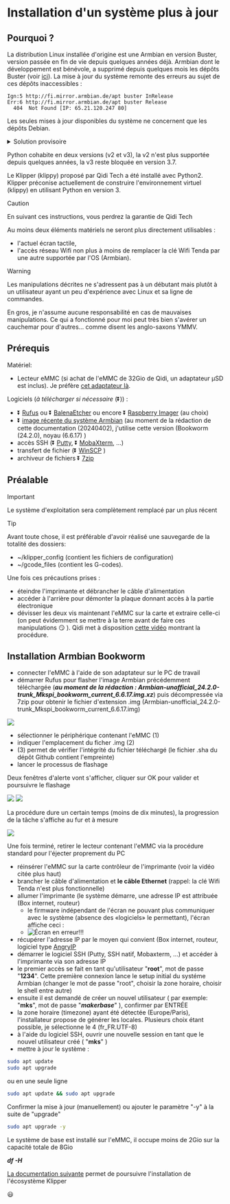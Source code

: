 # Installation d'un système plus à jour

## Pourquoi ?

La distribution Linux installée d'origine est une Armbian en version Buster, version passée en fin de vie depuis quelques années déjà. Armbian dont le développement est bénévole, a supprimé depuis quelques mois les dépôts Buster (voir [ici](https://fi.mirror.armbian.de/apt/dists/)). La mise à jour du système remonte des erreurs au sujet de ces dépôts inaccessibles :
```
Ign:5 http://fi.mirror.armbian.de/apt buster InRelease
Err:6 http://fi.mirror.armbian.de/apt buster Release
  404  Not Found [IP: 65.21.120.247 80]
```

Les seules mises à jour disponibles du système ne concernent que les dépôts Debian.

<details>

   <summary>Solution provisoire</summary>

```
Commenter la ligne faisant référence au dépôt Buster d'Armbian dans le fichier /etc/apt/sources.list.d/armbian.list

#deb http://apt.armbian.com buster main buster-utils buster-desktop

```
   
</details>

Python cohabite en deux versions (v2 et v3), la v2 n'est plus supportée depuis quelques années, la v3 reste bloquée en version 3.7.

Le Klipper (klippy) proposé par Qidi Tech a été installé avec Python2. Klipper préconise actuellement de construire l'environnement virtuel (klippy) en utilisant Python en version 3.

> [!CAUTION]
> En suivant ces instructions, vous perdrez la garantie de Qidi Tech

Au moins deux éléments matériels ne seront plus directement utilisables :
- l'actuel écran tactile,
- l'accès réseau Wifi non plus à moins de remplacer la clé Wifi Tenda par une autre supportée par l'OS (Armbian).

> [!WARNING]
> Les manipulations décrites ne s'adressent pas à un débutant mais plutôt à un utilisateur ayant un peu d'expérience avec Linux et sa ligne de commandes.
>
> En gros, je n'assume aucune responsabilité en cas de mauvaises manipulations. Ce qui a fonctionné pour moi peut très bien s'avérer un cauchemar pour d'autres… comme disent les anglo-saxons YMMV.

## Prérequis

Matériel:

- Lecteur eMMC (si achat de l'eMMC de 32Gio de Qidi, un adaptateur μSD est inclus). Je préfère [cet adaptateur là](https://www.aliexpress.com/item/1005005614719377.html).

Logiciels (*à télécharger si nécessaire* (⏬)) :
- ⏬ [Rufus](https://rufus.ie/fr/) ou ⏬ [BalenaEtcher](https://etcher.balena.io/) ou encore ⏬ [Raspberry Imager](https://www.raspberrypi.com/software/) (au choix)
- ⏬ [image récente du système Armbian](https://github.com/redrathnure/armbian-mkspi/releases/tag/mkspi%2F0.3.4-24.2.0-trunk) (au moment de la rédaction de  cette documentation (20240402), j'utilise cette version (Bookworm (24.2.0), noyau (6.6.17) )
- accès SSH (⏬ [Putty](https://putty.org/), ⏬ [MobaXterm](https://mobaxterm.mobatek.net/), …)
- transfert de fichier (⏬ [WinSCP](https://winscp.net/eng/index.php) )
- archiveur de fichiers ⏬ [7zip](https://7-zip.org/) 

## Préalable

> [!IMPORTANT]
> Le système d'exploitation sera complètement remplacé par un plus récent
   
>[!TIP]
> Avant toute chose, il est préférable d'avoir réalisé une sauvegarde de la totalité des dossiers:
> - ~/klipper_config (contient les fichiers de configuration)
> - ~/gcode_files (contient les G-codes).

Une fois ces précautions prises :
- éteindre l'imprimante et débrancher le câble d'alimentation
- accéder à l'arrière pour démonter la plaque donnant accès à la partie électronique
- dévisser les deux vis maintenant l'eMMC sur la carte et extraire celle-ci (on peut évidemment se mettre à la terre avant de faire  ces manipulations 😏 ). Qidi met à disposition [cette vidéo](https://drive.google.com/drive/folders/1EPYKbYz4ecUIf17z5wtP-jDAOPeDkXJP) montrant la procédure.


## Installation Armbian Bookworm

- connecter l'eMMC à l'aide de son adaptateur sur le PC de travail
- démarrer Rufus pour flasher l'image Armbian précédemment téléchargée (***au moment de la rédaction : Armbian-unofficial_24.2.0-trunk_Mkspi_bookworm_current_6.6.17.img.xz***) puis décompressée via 7zip pour obtenir le fichier d'extension .img (Armbian-unofficial_24.2.0-trunk_Mkspi_bookworm_current_6.6.17.img)

![](../Images/rufus-1.jpg)

  * sélectionner le périphérique contenant l'eMMC (1)
  * indiquer l'emplacement du ficher .img (2)
  * (3) permet de vérifier l'intégrité du fichier téléchargé (le fichier .sha du dépôt Github contient l'empreinte)
  * lancer le processus de flashage

Deux fenêtres d'alerte vont s'afficher, cliquer sur OK pour valider et poursuivre le flashage

![](../Images/rufus-2.jpg)
![](../Images/rufus-3.jpg)

La procédure dure un certain temps (moins de dix minutes), la progression de la tâche s'affiche au fur et à mesure

![](../Images/rufus-4.jpg)

Une fois terminé, retirer le lecteur contenant l'eMMC via la procédure standard pour l'éjecter proprement du PC 

- réinsérer l'eMMC sur la carte contrôleur de l'imprimante (voir la vidéo citée plus haut)
- brancher le câble d'alimentation et **le câble Ethernet** (rappel: la clé Wifi Tenda n'est plus fonctionnelle)
- allumer l'imprimante (le système démarre, une adresse IP est attribuée (Box internet, routeur)
  - le firmware indépendant de l'écran ne pouvant plus communiquer avec le système (absence des «logiciels» le permettant), l'écran affiche ceci :
  - ![Écran en erreur!!!](../Images/BSOD-screen.jpg)
- récupérer l'adresse IP par le moyen qui convient (Box internet, routeur, logiciel type [AngryIP](https://angryip.org/)
- démarrer le logiciel SSH (Putty, SSH natif, Mobaxterm, …) et accéder à l'imprimante via son adresse IP
- le premier accès se fait en tant qu'utilisateur "**root**", mot de passe "**1234**". Cette première connexion lance le setup initial du systéme Armbian (changer le mot de passe "root", choisir la zone horaire, choisir le shell entre autre)
- ensuite il est demandé de créer un nouvel utilisateur ( par exemple: "**mks**", mot de passe "***makerbase***" ), confirmer par ENTRÉE
- la zone horaire (timezone) ayant été détectée (Europe/Paris), l'installateur propose de générer les locales. Plusieurs choix étant possible, je sélectionne le 4 (fr_FR.UTF-8)
- à l'aide du logiciel SSH, ouvrir une nouvelle session en tant que le nouvel utilisateur créé ( "**mks**" )
- mettre à jour le système :

```sh
sudo apt update
sudo apt upgrade
```
ou en une seule ligne
```sh
sudo apt update && sudo apt upgrade
```
Confirmer la mise à jour (manuellement) ou ajouter le paramètre "-y" à la suite de "upgrade" 
```sh
sudo apt upgrade -y
```

Le système de base est installé sur l'eMMC, il occupe moins de 2Gio sur la capacité totale de 8Gio

***df -H***

[La documentation suivante](./installation-ecosysteme-klipper.md) permet de poursuivre l'installation de l'écosystème Klipper

😃
